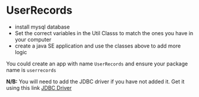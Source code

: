 # UserRecords
- install mysql database
- Set the correct variables in the Util Classs to match the ones you have in your computer
- create a java SE application and use the classes above to add more logic


You could create an app with name `UserRecords` and ensure your package name is `userrecords`

**N/B:** You will need to add the JDBC driver if you have not added it. Get it using this link [JDBC Driver](https://dev.mysql.com/downloads/connector/j/)
